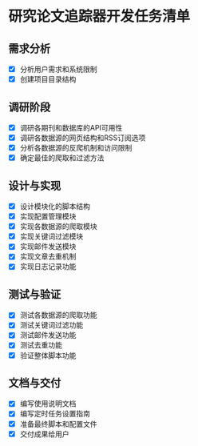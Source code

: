 # 研究论文追踪器开发任务清单

## 需求分析
- [x] 分析用户需求和系统限制
- [x] 创建项目目录结构

## 调研阶段
- [x] 调研各期刊和数据库的API可用性
- [x] 调研各数据源的网页结构和RSS订阅选项
- [x] 分析各数据源的反爬机制和访问限制
- [x] 确定最佳的爬取和过滤方法

## 设计与实现
- [x] 设计模块化的脚本结构
- [x] 实现配置管理模块
- [x] 实现各数据源的爬取模块
- [x] 实现关键词过滤模块
- [x] 实现邮件发送模块
- [x] 实现文章去重机制
- [x] 实现日志记录功能

## 测试与验证
- [x] 测试各数据源的爬取功能
- [x] 测试关键词过滤功能
- [x] 测试邮件发送功能
- [x] 测试去重功能
- [x] 验证整体脚本功能

## 文档与交付
- [x] 编写使用说明文档
- [x] 编写定时任务设置指南
- [x] 准备最终脚本和配置文件
- [x] 交付成果给用户
